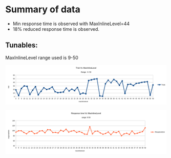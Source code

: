 # Summary of data
- Min response time is observed with MaxInlineLevel=44
- 18% reduced response time is observed.

## Tunables:
MaxInlineLevel range used is 9-50

![Trials Vs MaxInlineLevel](trialsVSmaxinlinelevel.png)

![Responsetime Vs MaxInlineLevel](responsetimeVSmaxinlinelevel.png)
